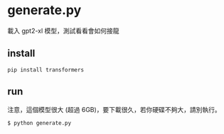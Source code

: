 # generate.py

載入 gpt2-xl 模型，測試看看會如何接龍

## install

```
pip install transformers
```

## run

注意，這個模型很大 (超過 6GB)，要下載很久，若你硬碟不夠大，請別執行。

```
$ python generate.py
```
